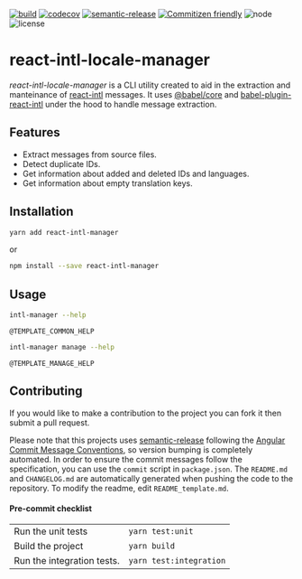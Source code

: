 [![build](https://github.com/murar8/react-intl-locale-manager/workflows/ci/badge.svg)](https://github.com/murar8/react-intl-locale-manager/actions?query=workflow%3Aci)
[![codecov](https://codecov.io/gh/murar8/react-intl-manager/branch/master/graph/badge.svg)](https://codecov.io/gh/murar8/react-intl-manager)
[![semantic-release](https://img.shields.io/badge/%20%20%F0%9F%93%A6%F0%9F%9A%80-semantic--release-e10079.svg)](https://github.com/semantic-release/semantic-release)
[![Commitizen friendly](https://img.shields.io/badge/commitizen-friendly-brightgreen.svg)](http://commitizen.github.io/cz-cli/)
![node](https://img.shields.io/node/v/react-intl-locale-manager)
![license](https://img.shields.io/npm/l/react-intl-locale-manager)

# react-intl-locale-manager

_react-intl-locale-manager_ is a CLI utility created to aid in the extraction and manteinance of [react-intl](https://github/formatjs/react-intl) messages. It uses [@babel/core](https://babeljs.io/docs/en/babel-core) and [babel-plugin-react-intl](https://github.com/formatjs/formatjs/tree/master/packages/babel-plugin-react-intl) under the hood to handle message extraction.

## Features

- Extract messages from source files.
- Detect duplicate IDs.
- Get information about added and deleted IDs and languages.
- Get information about empty translation keys.

## Installation

```bash
yarn add react-intl-manager
```

or

```bash
npm install --save react-intl-manager
```

## Usage

```bash
intl-manager --help
```

```
@TEMPLATE_COMMON_HELP
```

```bash
intl-manager manage --help
```

```
@TEMPLATE_MANAGE_HELP
```

## Contributing

If you would like to make a contribution to the project you can fork it then submit a pull request.

Please note that this projects uses [semantic-release](https://semantic-release.gitbook.io/semantic-release/) following the [Angular Commit Message Conventions](https://github.com/angular/angular.js/blob/master/DEVELOPERS.md#-git-commit-guidelines), so version bumping is completely automated. In order to ensure the commit messages follow the specification, you can use the `commit` script in `package.json`. The `README.md` and `CHANGELOG.md` are automatically generated when pushing the code to the repository. To modify the readme, edit `README_template.md`.

#### Pre-commit checklist

|                            |                         |
| -------------------------- | ----------------------- |
| Run the unit tests         | `yarn test:unit`        |
| Build the project          | `yarn build`            |
| Run the integration tests. | `yarn test:integration` |
